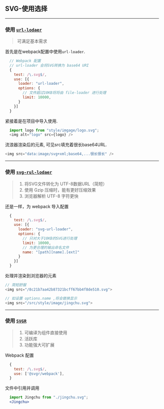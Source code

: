 ## SVG-使用选择

---

### 使用 [`url-lodaer`](https://www.npmjs.com/package/url-loader)

> 可满足基本需求

首先是在webpack配置中使用`url-loader`.
```js
  // Webpack 配置
  // url-loader 会将SVG转换为 base64 URI
  {
    test: /\.svg$/,
    use: [{
      loader: "url-loader",
      options: {
        // 文件超过10KB将将由 file-loader 进行处理
        limit: 10000,
      }
    }]
  }
  ```

紧接着是在项目中导入使用.

```js
  import logo from "style/imgage/logo.svg";
  <img alt="logo" src={logo} />
```

流浪器渲染后的元素, 可见src填充着很长base64URL.

```js
<img src="data:image/svg+xml;base64,...很长很长" />
```

---

### 使用 [`svg-rul-lodaer`](https://www.npmjs.com/package/svg-url-loader)

>1. 将SVG文件转化为 UTF-8数据URL（简短）
>2. 使用 Gzip 压缩时，能有更好压缩效果
>3. 浏览器解析 UTF-8 字符更快

还是一样，为 webpack 导入配置
```js
  {
    test: /\.svg$/,
    use: [{
      loader: "svg-url-loader",
      options: {
        // 只对大于10KB的SVG进行处理
        limit: 10000,
        // 为更合理的输出命名文件
        name: "[path][name].[ext]"
      }
    }]
  }
```

处理并渲染到浏览器的元素

```js
// 简短舒服
<img src="/8c21b7aa42b87321bcff67bb4f8de510.svg">

// 如设置 options.name ,将会替换显示
<img src="/src/style/image/jingchu.svg">
```

---


### 使用 [`SVGR`](https://github.com/gregberge/svgr)

> 1. 可编译为组件直接使用
> 2. 活跃库
> 3. 功能强大可扩展

Webpack 配置
```jsx
  {
    test: /\.svg$/,
    use: ['@svgr/webpack'],
  }
```

文件中引用并调用

```jsx
  import Jingchu from "./jingchu.svg";
  <Jingchu>
```
